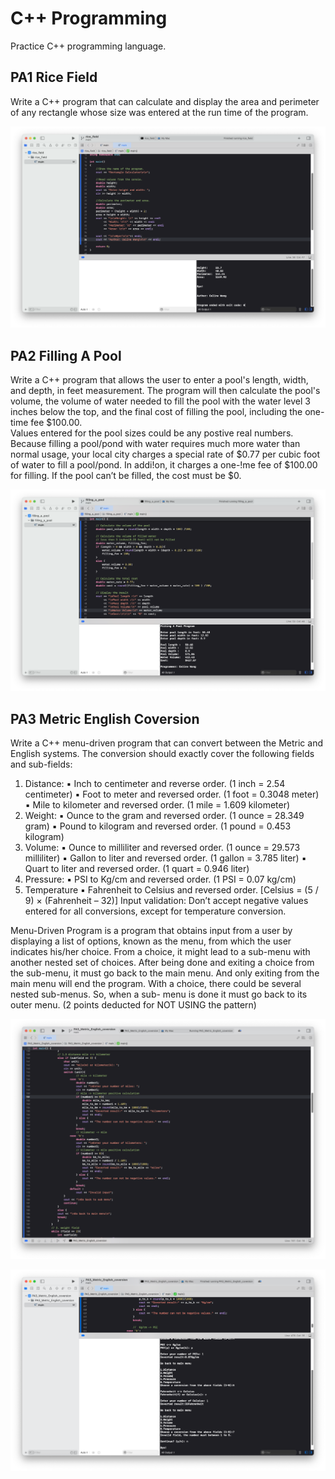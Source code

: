 # C++ Programming
Practice C++ programming language.


## PA1 Rice Field

Write a C++ program that can calculate and display the area and perimeter of any rectangle whose size was entered at the run time of the program.

![PA1_rice_field_console](https://github.com/CelineWW/CPP_Exercise/blob/main/PA1_rice_field/PA1_rice_field_console.png)

## PA2 Filling A Pool

Write a C++ program that allows the user to enter a pool's length, width, and depth, in feet measurement. The program will then calculate the pool's volume, the volume of water needed to fill the pool with the water level 3 inches below the top, and the final cost of filling the pool, including the one-time fee $100.00.  
Values entered for the pool sizes could be any postive real numbers.
Because filling a pool/pond with water requires much more water than normal usage, your local city charges a special rate of $0.77 per cubic foot of water to fill a pool/pond. In addi!on, it charges a one-!me fee of $100.00 for filling. If the pool can’t be filled, the cost must be $0.

![filling_a_pool_test11](https://github.com/CelineWW/CPP_Exercise/blob/main/PA2_filling_a_pool/filling_a_pool_test11.png)

## PA3 Metric English Coversion

Write a C++ menu-driven program that can convert between the Metric and English systems.
The conversion should exactly cover the following fields and sub-fields:
1. Distance:
▪ Inch to centimeter and reverse order.
(1 inch = 2.54 centimeter)
▪ Foot to meter and reversed order.
(1 foot = 0.3048 meter)
▪ Mile to kilometer and reversed order.
(1 mile = 1.609 kilometer)
2. Weight:
▪ Ounce to the gram and reversed order.
(1 ounce = 28.349 gram)
▪ Pound to kilogram and reversed order.
(1 pound = 0.453 kilogram)
3. Volume:
▪ Ounce to milliliter and reversed order.
(1 ounce = 29.573 milliliter)
▪ Gallon to liter and reversed order.
(1 gallon = 3.785 liter)
▪ Quart to liter and reversed order.
(1 quart = 0.946 liter)
4. Pressure:
▪ PSI to Kg/cm and reversed order.
(1 PSI = 0.07 kg/cm)
5. Temperature
▪ Fahrenheit to Celsius and reversed
order.
[Celsius = (5 / 9) × (Fahrenheit – 32)]
Input validation:
Don’t accept negative values entered for all conversions, except for temperature conversion.

Menu-Driven Program is a program that obtains input from a user by displaying a list of options, known as the menu,
from which the user indicates his/her choice. From a choice, it might lead to a sub-menu with another nested set of
choices. After being done and exiting a choice from the sub-menu, it must go back to the main menu. And only exiting
from the main menu will end the program. With a choice, there could be several nested sub-menus. So, when a sub-
menu is done it must go back to its outer menu. (2 points deducted for NOT USING the pattern)

![PA3_Metric_English_coversion_code.png](https://github.com/CelineWW/CPP_Exercise/blob/main/PA3_metric_english_conversion/PA3_Metric_English_coversion_code.png)

![PA3_Metric_English_coversion_console3.png](https://github.com/CelineWW/CPP_Exercise/blob/main/PA3_metric_english_conversion/PA3_Metric_English_coversion_console3.png)